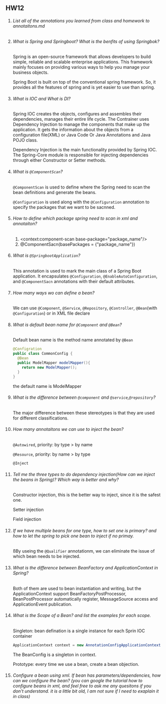 ## HW12

1. ###### *List all of the annotations you learned from class and homework to annotaitons.md*

2. ###### *What is Spring and Springboot? What is the benfits of using Springbok?*

   Spring is an open-source framework that allows developers to build simple, reliable and scalable enterprise applications. This framework mainly focuses on providing various ways to help you manage your business objects.

   Spring Boot is built on top of the conventional spring framework. So, it provides all the features of spring and is yet easier to use than spring.

3. ###### *What is IOC and What is DI?*

   Spring IOC creates the objects, configures and assembles their dependencies, manages their entire life cycle. The Contrainer uses Dependency Injection to manage the components that make up the application. It gets the information about the objects from a configuration file(XML) or Java Code Or Java Annotations and Java POJO class.

   Dependency Injection is the main functionality provided by Spring IOC. The Spring-Core module is responsible for injecting dependencies through either Constructor or Setter methods.

4. ###### *What is  `@ComponentScan`?*

   `@ComponentScan` is used to define where the Spring need to scan the bean definitions and generate the beans.

   `@Configuration` is used along with the `@Configuration` annotation to specify the packages that we want to be sacnned.

5. ###### *How to define which package spring need to scan in xml and annotaiton?*

   1. <context:component-scan base-package="package_name"/>
   2. @ComponentSacn(basePackages = {"package_name"})

6. ###### *What is  `@SpringbootApplication`?*

   This annotation is used to mark the main class of a Spring Boot application. It encapsulates `@Configuration`, `@EnableAutoConfiguration`, and `@ComponentSacn` annotations with their default attributes.

7. ###### *How many ways wo can define a bean?*

   We can use `@Component`, `@Service`, `@Repository`, `@Controller`, `@Bean`(with `@Configuration`) or in XML file declare <bean id = "id" class="class"></bean>

8. ###### *What is default bean name for  `@Component` and  `@Bean`?*

   Default bean name is the method name annotated by `@Bean`

   ```java
   @Configration
   public class CommonConfig {
     @Bean
     public ModelMapper modelMapper(){
       return new ModelMapper();
     }
   }
   ```

   the default name is ModelMapper

9. ###### *What is the difference between  `@component` and  `@service`,`@repository`?*

   The major difference between these stereotypes is that they are used for different classifications.

10. ###### *How many annotaitons we can use to inject the bean?*

    `@Autowired`, priority: by type > by name

    `@Resource`, priority: by name > by type

    `@Inject`

11. ###### *Tell me the three types to do dependency injection(How can we inject the beans in Spring)? Which way is better and why?*

    Constructor injection, this is the better way to inject, since it is the safest one.

    Setter injection

    Field injection

12. ###### *If we have multiple beans for one type, how to set one is primary? and how to let the spring to pick one bean to inject if no primay.*

    ßBy useing the `@Qualifier` annotationm, we can eliminate the issue of which bean needs to be injected.

13. ###### *What is the difference between BeanFactory and ApplicationContext in Spring?*

    Both of them are used to bean instantiation and writing, but the ApplicationContext support BeanFactoryPostProcessor, BeanPostProcessor automatically register, MessageSource access and ApplicationEvent publication.

14. ###### *What is the Scope of a Bean?  and list the examples for each scope.*

    Singleton: bean defination is a single instance for each Sprin IOC container

    ```java
    ApplicationContext context = new AnnotationConfigApplicationContext(BeanConfig.class);
    ```

    The BeanConfig is a singleton in context.

    Prototype: every time we use a bean, create a bean objection.

15. ###### *Configure a bean using xml. If bean has parameters/dependencies, how can we configure the bean? (you can google the tutorial how to configure beans in xml, and feel free to ask me any quesitons if you don't understand. it is a little bit old, I am not sure if I need to exaplain it in class)*

    <bean class="com.baeldung.springbootxml.example">

    ​	<property name="field" value="${sample}"></property>

    </bean>